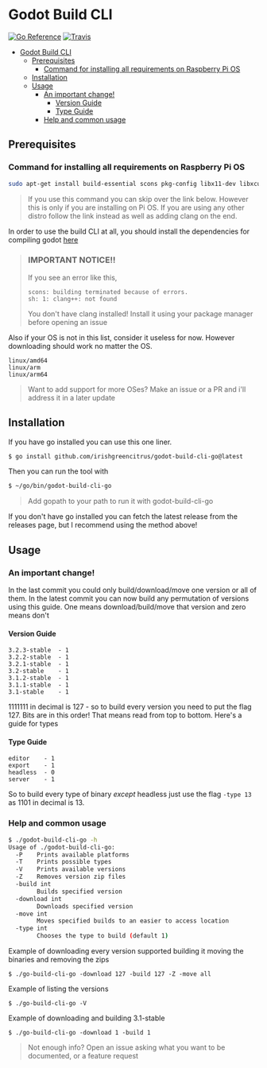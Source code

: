 # Godot Build CLI
[![Go Reference](https://pkg.go.dev/badge/github.com/irishgreencitrus/godot-build-cli-go.svg)](https://pkg.go.dev/github.com/irishgreencitrus/godot-build-cli-go) [![Travis](https://travis-ci.com/irishgreencitrus/godot-build-cli-go.svg?branch=main)](https://travis-ci.com/github/irishgreencitrus/godot-build-cli-go)
- [Godot Build CLI](#godot-build-cli)
  - [Prerequisites](#prerequisites)
    - [Command for installing all requirements on Raspberry Pi OS](#command-for-installing-all-requirements-on-raspberry-pi-os)
  - [Installation](#installation)
  - [Usage](#usage)
    - [An important change!](#an-important-change)
      - [Version Guide](#version-guide)
      - [Type Guide](#type-guide)
    - [Help and common usage](#help-and-common-usage)
## Prerequisites
### Command for installing all requirements on Raspberry Pi OS
```sh
sudo apt-get install build-essential scons pkg-config libx11-dev libxcursor-dev libxinerama-dev libgl1-mesa-dev libglu-dev libasound2-dev libpulse-dev libudev-dev libxi-dev libxrandr-dev yasm clang
```
> If you use this command you can skip over the link below. However this is only if you are installing on Pi OS. If you are using any other distro follow the link instead as well as adding clang on the end.

In order to use the build CLI at all, you should install the dependencies for compiling godot [here](https://docs.godotengine.org/en/stable/development/compiling/compiling_for_x11.html#distro-specific-one-liners)
>### IMPORTANT NOTICE!!
>If you see an error like this,
>```
>scons: building terminated because of errors.
>sh: 1: clang++: not found
>```
>You don't have clang installed! Install it using your package manager before opening an issue

Also if your OS is not in this list, consider it useless for now. However downloading should work no matter the OS. 
```
linux/amd64
linux/arm
linux/arm64
```
> Want to add support for more OSes?
> Make an issue or a PR and i'll address it in a later update
## Installation

If you have go installed you can use this one liner.
```bash
$ go install github.com/irishgreencitrus/godot-build-cli-go@latest
```
Then you can run the tool with
```bash
$ ~/go/bin/godot-build-cli-go
```
> Add gopath to your path to run it with godot-build-cli-go


If you don't have go installed you can fetch the latest release from the releases page, but I recommend using the method above!

## Usage
### An important change!
In the last commit you could only build/download/move one version or all of them.
In the latest commit you can now build any permutation of versions using this guide. One means download/build/move that version and zero means don't
#### Version Guide
```
3.2.3-stable  - 1
3.2.2-stable  - 1
3.2.1-stable  - 1
3.2-stable    - 1
3.1.2-stable  - 1
3.1.1-stable  - 1
3.1-stable    - 1
```
1111111 in decimal is 127 - so to build every version you need to put the flag 127. Bits are in this order! That means read from top to bottom. Here's a guide for types
#### Type Guide
```
editor    - 1
export    - 1
headless  - 0
server    - 1
```
So to build every type of binary *except* headless just use the flag `-type 13` as 1101 in decimal is 13.

### Help and common usage

```sh
$ ./godot-build-cli-go -h
Usage of ./godot-build-cli-go:
  -P	Prints available platforms
  -T	Prints possible types
  -V	Prints available versions
  -Z	Removes version zip files
  -build int
    	Builds specified version
  -download int
    	Downloads specified version
  -move int
    	Moves specified builds to an easier to access location
  -type int
    	Chooses the type to build (default 1)
```

Example of downloading every version supported building it moving the binaries and removing the zips

```
$ ./go-build-cli-go -download 127 -build 127 -Z -move all
```

Example of listing the versions
```
$ ./go-build-cli-go -V
```

Example of downloading and building 3.1-stable

```
$ ./go-build-cli-go -download 1 -build 1
```

> Not enough info? Open an issue asking what you want to be documented, or a feature request






